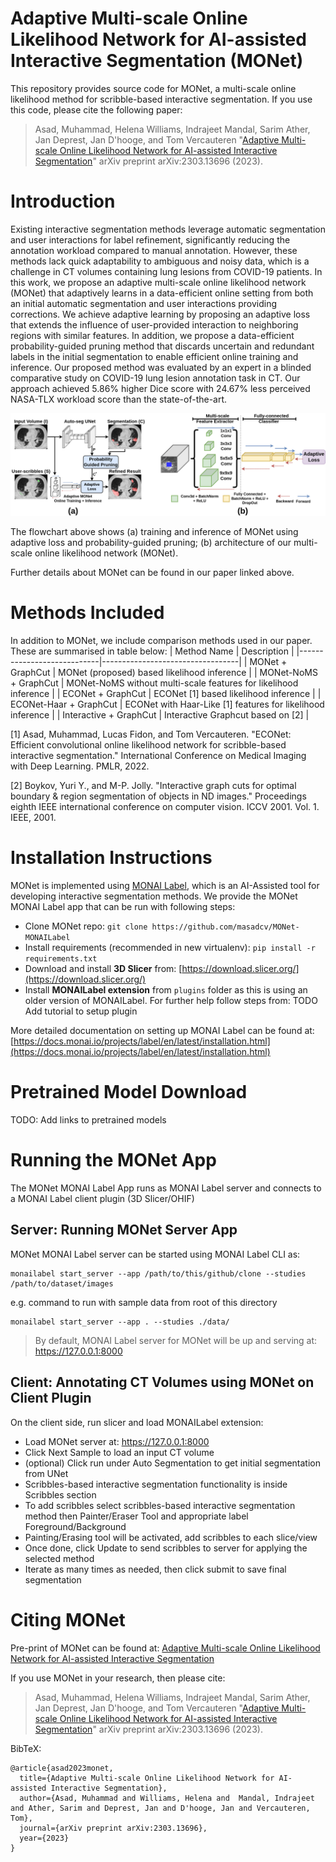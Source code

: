 # Adaptive Multi-scale Online Likelihood Network for AI-assisted Interactive Segmentation (MONet)
This repository provides source code for MONet, a multi-scale online likelihood method for scribble-based interactive segmentation. If you use this code, please cite the following paper:

> Asad, Muhammad, Helena Williams, Indrajeet Mandal, Sarim Ather, Jan Deprest, Jan D'hooge, and Tom Vercauteren 
>"[Adaptive Multi-scale Online Likelihood Network for AI-assisted Interactive Segmentation](https://arxiv.org/abs/2303.13696)" 
>arXiv preprint arXiv:2303.13696 (2023).
#  Introduction
Existing interactive segmentation methods leverage automatic segmentation and user interactions for label refinement, significantly reducing the annotation workload compared to manual annotation. However, these methods lack quick adaptability to ambiguous and noisy data, which is a challenge in CT volumes containing lung lesions from COVID-19 patients. In this work, we propose an adaptive multi-scale online likelihood network (MONet) that adaptively learns in a data-efficient online setting from both an initial automatic segmentation and user interactions providing corrections. We achieve adaptive learning by proposing an adaptive loss that extends the influence of user-provided interaction to neighboring regions with similar features. In addition, we propose a data-efficient probability-guided pruning method that discards uncertain and redundant labels in the initial segmentation to enable efficient online training and inference. Our proposed method was evaluated by an expert in a blinded comparative study on COVID-19 lung lesion annotation task in CT. Our approach achieved 5.86% higher Dice score with 24.67% less perceived NASA-TLX workload score than the state-of-the-art.

![monet-flowchart](https://raw.githubusercontent.com/masadcv/MONet-MONAILabel/main/data/model-MONet.png)

The flowchart above shows (a) training and inference of MONet using adaptive loss and probability-guided pruning; (b) architecture of our multi-scale online likelihood network (MONet).

Further details about MONet can be found in our paper linked above.

# Methods Included
In addition to MONet, we include comparison methods used in our paper. These are summarised in table below:
| Method Name                | Description                      |
|----------------------------|----------------------------------|
| MONet + GraphCut          | MONet (proposed) based likelihood inference               |
| MONet-NoMS + GraphCut      | MONet-NoMS without multi-scale features for likelihood inference               |
| ECONet + GraphCut          | ECONet [1] based likelihood inference               |
| ECONet-Haar + GraphCut     | ECONet with Haar-Like [1] features for likelihood inference             |
| Interactive + GraphCut       | Interactive Graphcut based on [2] |

[1] Asad, Muhammad, Lucas Fidon, and Tom Vercauteren. "ECONet: Efficient convolutional online likelihood network for scribble-based interactive segmentation." International Conference on Medical Imaging with Deep Learning. PMLR, 2022.

[2] Boykov, Yuri Y., and M-P. Jolly. "Interactive graph cuts for optimal boundary & region segmentation of objects in ND images." Proceedings eighth IEEE international conference on computer vision. ICCV 2001. Vol. 1. IEEE, 2001.

# Installation Instructions
MONet is implemented using [MONAI Label](https://github.com/Project-MONAI/MONAILabel), which is an AI-Assisted tool for developing interactive segmentation methods. We provide the MONet MONAI Label app that can be run with following steps:

- Clone MONet repo: `git clone https://github.com/masadcv/MONet-MONAILabel`
- Install requirements (recommended in new virtualenv): `pip install -r requirements.txt`
- Download and install **3D Slicer** from: [https://download.slicer.org/](https://download.slicer.org/)
- Install **MONAILabel extension** from `plugins` folder as this is using an older version of MONAILabel. For further help follow steps from: TODO Add tutorial to setup plugin

More detailed documentation on setting up MONAI Label can be found at: [https://docs.monai.io/projects/label/en/latest/installation.html](https://docs.monai.io/projects/label/en/latest/installation.html)

# Pretrained Model Download
TODO: Add links to pretrained models

# Running the MONet App
The MONet MONAI Label App runs as MONAI Label server and connects to a MONAI Label client plugin (3D Slicer/OHIF)

## Server: Running MONet Server App
MONet MONAI Label server can be started using MONAI Label CLI as:
```
monailabel start_server --app /path/to/this/github/clone --studies /path/to/dataset/images
```

e.g. command to run with sample data from root of this directory
```
monailabel start_server --app . --studies ./data/
```

> By default, MONAI Label server for MONet will be up and serving at: https://127.0.0.1:8000

## Client: Annotating CT Volumes using MONet on Client Plugin
On the client side, run slicer and load MONAILabel extension:
- Load MONet server at: https://127.0.0.1:8000
- Click Next Sample to load an input CT volume
- (optional) Click run under Auto Segmentation to get initial segmentation from UNet
- Scribbles-based interactive segmentation functionality is inside Scribbles section
- To add scribbles select scribbles-based interactive segmentation method then Painter/Eraser Tool and appropriate label Foreground/Background
- Painting/Erasing tool will be activated, add scribbles to each slice/view
- Once done, click Update to send scribbles to server for applying the selected method
- Iterate as many times as needed, then click submit to save final segmentation

<!-- A demo video showing this usage can be found here: [https://www.youtube.com/watch?v=kVGf5QQxSfc](https://www.youtube.com/watch?v=kVGf5QQxSfc) -->

<!-- ![econet-preview](./data/econet_preview.png) -->

# Citing MONet
Pre-print of MONet can be found at: [Adaptive Multi-scale Online Likelihood Network for AI-assisted Interactive Segmentation](https://arxiv.org/abs/2303.13696)

If you use MONet in your research, then please cite:

> Asad, Muhammad, Helena Williams, Indrajeet Mandal, Sarim Ather, Jan Deprest, Jan D'hooge, and Tom Vercauteren 
>"[Adaptive Multi-scale Online Likelihood Network for AI-assisted Interactive Segmentation](https://arxiv.org/abs/2303.13696)" 
>arXiv preprint arXiv:2303.13696 (2023).

BibTeX:
```
@article{asad2023monet,
  title={Adaptive Multi-scale Online Likelihood Network for AI-assisted Interactive Segmentation},
  author={Asad, Muhammad and Williams, Helena and  Mandal, Indrajeet and Ather, Sarim and Deprest, Jan and D'hooge, Jan and Vercauteren, Tom},
  journal={arXiv preprint arXiv:2303.13696},
  year={2023}
}
```
